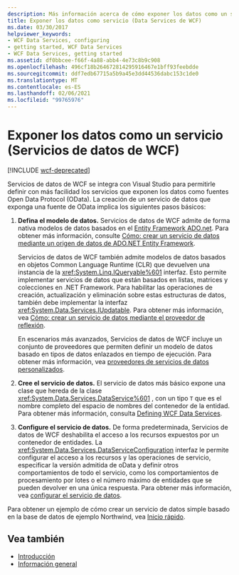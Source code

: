 ```yaml
---
description: Más información acerca de cómo exponer los datos como un servicio (Servicios de datos de WCF)
title: Exponer los datos como servicio (Data Services de WCF)
ms.date: 03/30/2017
helpviewer_keywords:
- WCF Data Services, configuring
- getting started, WCF Data Services
- WCF Data Services, getting started
ms.assetid: df0bbcee-f66f-4a88-abb4-4e73c8b9c908
ms.openlocfilehash: 496cf18b264672814295916467e1bff93feebdde
ms.sourcegitcommit: ddf7edb67715a5b9a45e3dd44536dabc153c1de0
ms.translationtype: MT
ms.contentlocale: es-ES
ms.lasthandoff: 02/06/2021
ms.locfileid: "99765976"
---
```

# <a name="expose-your-data-as-a-service-wcf-data-services"></a>Exponer los datos como un servicio (Servicios de datos de WCF)

[!INCLUDE [wcf-deprecated](~/includes/wcf-deprecated.md)]

Servicios de datos de WCF se integra con Visual Studio para permitirle definir con más facilidad los servicios que exponen los datos como fuentes Open Data Protocol (OData). La creación de un servicio de datos que exponga una fuente de OData implica los siguientes pasos básicos:

1. **Defina el modelo de datos.** Servicios de datos de WCF admite de forma nativa modelos de datos basados en el [Entity Framework ADO.net](../adonet/ef/index.md). Para obtener más información, consulte [Cómo: crear un servicio de datos mediante un origen de datos de ADO.NET Entity Framework](create-a-data-service-using-an-adonet-ef-data-wcf.md).

     Servicios de datos de WCF también admite modelos de datos basados en objetos Common Language Runtime (CLR) que devuelven una instancia de la <xref:System.Linq.IQueryable%601> interfaz. Esto permite implementar servicios de datos que están basados en listas, matrices y colecciones en .NET Framework. Para habilitar las operaciones de creación, actualización y eliminación sobre estas estructuras de datos, también debe implementar la interfaz <xref:System.Data.Services.IUpdatable>. Para obtener más información, vea [Cómo: crear un servicio de datos mediante el proveedor de reflexión](create-a-data-service-using-rp-wcf-data-services.md).

     En escenarios más avanzados, Servicios de datos de WCF incluye un conjunto de proveedores que permiten definir un modelo de datos basado en tipos de datos enlazados en tiempo de ejecución. Para obtener más información, vea [proveedores de servicios de datos personalizados](custom-data-service-providers-wcf-data-services.md).

2. **Cree el servicio de datos.** El servicio de datos más básico expone una clase que hereda de la clase <xref:System.Data.Services.DataService%601> , con un tipo `T` que es el nombre completo del espacio de nombres del contenedor de la entidad. Para obtener más información, consulta [Defining WCF Data Services](defining-wcf-data-services.md).

3. **Configure el servicio de datos.** De forma predeterminada, Servicios de datos de WCF deshabilita el acceso a los recursos expuestos por un contenedor de entidades. La <xref:System.Data.Services.DataServiceConfiguration> interfaz le permite configurar el acceso a los recursos y las operaciones de servicio, especificar la versión admitida de oData y definir otros comportamientos de todo el servicio, como los comportamientos de procesamiento por lotes o el número máximo de entidades que se pueden devolver en una única respuesta. Para obtener más información, vea [configurar el servicio de datos](configuring-the-data-service-wcf-data-services.md).

Para obtener un ejemplo de cómo crear un servicio de datos simple basado en la base de datos de ejemplo Northwind, vea [Inicio rápido](quickstart-wcf-data-services.md).

## <a name="see-also"></a>Vea también

- [Introducción](getting-started-with-wcf-data-services.md)
- [Información general](wcf-data-services-overview.md)
